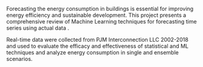Forecasting the energy consumption in buildings is essential for improving energy efficiency and sustainable development. This project presents a comprehensive review of Machine Learning techniques for forecasting time series using actual data .

Real-time data were collected from PJM Interconnection LLC 2002-2018 and used to evaluate the efficacy and effectiveness of statistical and ML techniques and analyze energy consumption in single and ensemble scenarios.

